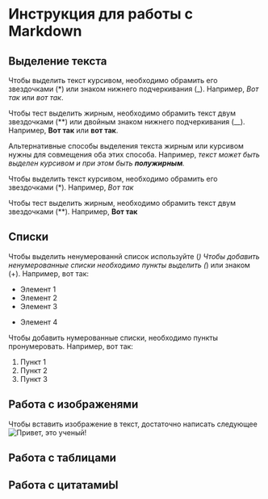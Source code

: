 # __Инструкция для работы с Markdown__

## Выделение текста
Чтобы выделить текст курсивом, необходимо обрамить его звездочками (*) или знаком нижнего подчеркивания (_). Например, *Вот так* или _вот так_.

Чтобы тест выделить жирным, необходимо обрамить текст двум звездочками (**) или двойным знаком нижнего подчеркивания (__). Например, **Вот так** или __вот так__.

Альтернативные способы выделения текста жирным или курсивом нужны для совмещения оба этих способа. Например, _текст может быть выделен курсивом и при этом быть **полужирным**._

Чтобы выделить текст курсивом, необходимо обрамить его звездочками (*). Например, *Вот так*

Чтобы тест выделить жирным, необходимо обрамить текст двум звездочками (**). Например, **Вот так**
## Списки

Чтобы выделить ненумерованнй список используйте  (*)
Чтобы добавить ненумерованные списки необходимо пункты выделить (*) или знаком (+). 
Например, вот так:
* Элемент 1
* Элемент 2
* Элемент 3
+ Элемент 4 

Чтобы добавить нумерованные списки, необходимо пункты пронумеровать. Например, вот так:
1. Пункт 1
2. Пункт 2
3. Пункт 3


## Работа с изображенями

Чтобы вставить изображение в текст, достаточно написать следующее ![Привет, это ученый!](123.jpg)

## Работа с таблицами

## Работа с цитатамиЫ